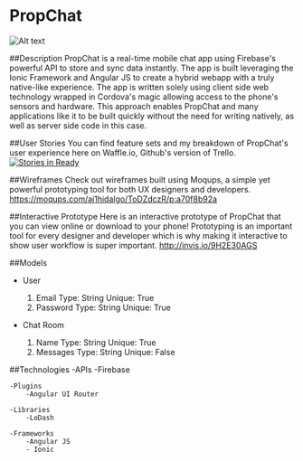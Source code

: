 # PropChat

![Alt text](https://lh3.ggpht.com/3I3zGI2LEZhU3fkxK7bPg9dv94Ah0cnqpsM2fDxfqIF0Xkv0n_IPFkum2eJlwciLZLSQ=h310-rw "Optional title")

##Description
PropChat is a real-time mobile chat app using Firebase's powerful API to store and sync data instantly. The app is built leveraging the Ionic Framework and Angular JS to create a hybrid webapp with a truly native-like experience. The app is written solely using client side web technology wrapped in Cordova's magic allowing access to the phone's sensors and hardware. This approach enables PropChat and many applications like it to be built quickly without the need for writing natively, as well as server side code in this case.

##User Stories
You can find feature sets and my breakdown of PropChat's user experience here on Waffle.io, Github's version of Trello. [![Stories in Ready](https://badge.waffle.io/alexhidalgo/PropChat.png?label=ready&title=Ready)](https://waffle.io/alexhidalgo/PropChat)

##Wireframes
Check out wireframes built using Moqups, a simple yet powerful prototyping tool for both UX designers and developers. https://moqups.com/aj1hidalgo/ToDZdczR/p:a70f8b92a

##Interactive Prototype
Here is an interactive prototype of PropChat that you can view online or download to your phone! Prototyping is an important tool for every designer and developer which is why making it interactive to show user workflow is super important. http://invis.io/9H2E30AGS

##Models
- User
	1. Email Type: String Unique: True
	2. Password Type: String Unique: True

- Chat Room
	1. Name Type: String Unique: True
	2. Messages Type: String Unique: False

##Technologies
	-APIs
		-Firebase

	-Plugins
		-Angular UI Router

	-Libraries
		-LoDash

	-Frameworks
		-Angular JS
		- Ionic
